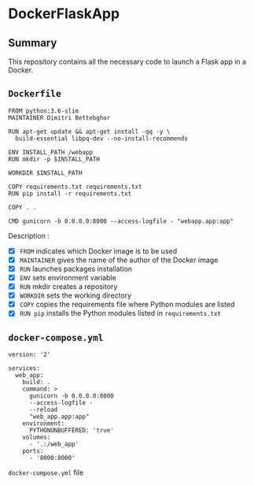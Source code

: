 # DockerFlaskApp

## Summary

This repository contains all the necessary code to launch a Flask app in a Docker.






## `Dockerfile` 

```console
FROM python:3.6-slim
MAINTAINER Dimitri Bettebghor

RUN apt-get update && apt-get install -qq -y \
  build-essential libpq-dev --no-install-recommends

ENV INSTALL_PATH /webapp
RUN mkdir -p $INSTALL_PATH

WORKDIR $INSTALL_PATH

COPY requirements.txt requirements.txt
RUN pip install -r requirements.txt

COPY . .

CMD gunicorn -b 0.0.0.0:8000 --access-logfile - "webapp.app:app"
```

Description :
- [x] `FROM` indicates which Docker image is to be used
- [x] `MAINTAINER` gives the name of the author of the Docker image
- [x] `RUN` launches packages installation 
- [x] `ENV` sets environment variable
- [x] `RUN` mkdir creates a repository
- [x] `WORKDIR` sets the working directory
- [x] `COPY` copies the requirements file where Python modules are listed
- [x] `RUN pip` installs the Python modules listed in `requirements.txt` 

## `docker-compose.yml` 

```console
version: '2'

services:
  web_app:
    build: .
    command: >
      gunicorn -b 0.0.0.0:8000
      --access-logfile -
      --reload
      "web_app.app:app"
    environment:
      PYTHONUNBUFFERED: 'true'
    volumes:
      - '.:/web_app'
    ports:
      - '8000:8000'
```

`docker-compose.yml` file
